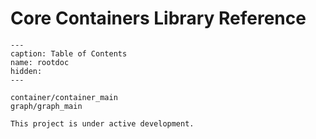 # Core Containers Library Reference

```{toctree}
---
caption: Table of Contents
name: rootdoc
hidden:
---

container/container_main
graph/graph_main

```

```{note}
This project is under active development.
```
